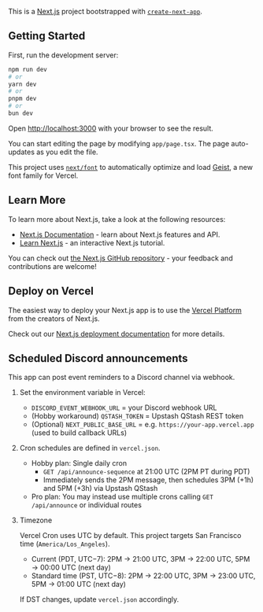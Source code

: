 This is a [Next.js](https://nextjs.org) project bootstrapped with [`create-next-app`](https://nextjs.org/docs/app/api-reference/cli/create-next-app).

## Getting Started

First, run the development server:

```bash
npm run dev
# or
yarn dev
# or
pnpm dev
# or
bun dev
```

Open [http://localhost:3000](http://localhost:3000) with your browser to see the result.

You can start editing the page by modifying `app/page.tsx`. The page auto-updates as you edit the file.

This project uses [`next/font`](https://nextjs.org/docs/app/building-your-application/optimizing/fonts) to automatically optimize and load [Geist](https://vercel.com/font), a new font family for Vercel.

## Learn More

To learn more about Next.js, take a look at the following resources:

- [Next.js Documentation](https://nextjs.org/docs) - learn about Next.js features and API.
- [Learn Next.js](https://nextjs.org/learn) - an interactive Next.js tutorial.

You can check out [the Next.js GitHub repository](https://github.com/vercel/next.js) - your feedback and contributions are welcome!

## Deploy on Vercel

The easiest way to deploy your Next.js app is to use the [Vercel Platform](https://vercel.com/new?utm_medium=default-template&filter=next.js&utm_source=create-next-app&utm_campaign=create-next-app-readme) from the creators of Next.js.

Check out our [Next.js deployment documentation](https://nextjs.org/docs/app/building-your-application/deploying) for more details.

## Scheduled Discord announcements

This app can post event reminders to a Discord channel via webhook.

1. Set the environment variable in Vercel:

   - `DISCORD_EVENT_WEBHOOK_URL` = your Discord webhook URL
   - (Hobby workaround) `QSTASH_TOKEN` = Upstash QStash REST token
   - (Optional) `NEXT_PUBLIC_BASE_URL` = e.g. `https://your-app.vercel.app` (used to build callback URLs)

2. Cron schedules are defined in `vercel.json`.

   - Hobby plan: Single daily cron
     - `GET /api/announce-sequence` at 21:00 UTC (2PM PT during PDT)
     - Immediately sends the 2PM message, then schedules 3PM (+1h) and 5PM (+3h) via Upstash QStash
   - Pro plan: You may instead use multiple crons calling `GET /api/announce` or individual routes

3. Timezone

   Vercel Cron uses UTC by default. This project targets San Francisco time (`America/Los_Angeles`).

   - Current (PDT, UTC−7): 2PM → 21:00 UTC, 3PM → 22:00 UTC, 5PM → 00:00 UTC (next day)
   - Standard time (PST, UTC−8): 2PM → 22:00 UTC, 3PM → 23:00 UTC, 5PM → 01:00 UTC (next day)

   If DST changes, update `vercel.json` accordingly.
